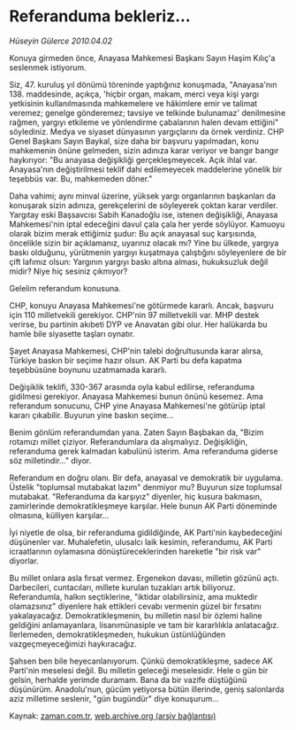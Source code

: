 # Referanduma bekleriz...

*Hüseyin Gülerce 2010.04.02*

<td class="columnist-detail">
<p>Konuya girmeden önce, Anayasa Mahkemesi Başkanı Sayın Haşim Kılıç'a seslenmek istiyorum.</p>
<p>
<div id="haberMetinDiv">
<p>Siz, 47. kuruluş yıl dönümü töreninde yaptığınız konuşmada, "Anayasa'nın 138. maddesinde, açıkça, 'hiçbir organ, makam, merci veya kişi yargı yetkisinin kullanılmasında mahkemelere ve hâkimlere emir ve talimat veremez; genelge gönderemez; tavsiye ve telkinde bulunamaz' denilmesine rağmen, yargıyı etkileme ve yönlendirme çabalarının halen devam ettiğini" söylediniz. Medya ve siyaset dünyasının yargıçlarını da örnek verdiniz. CHP Genel Başkanı Sayın Baykal, size daha bir başvuru yapılmadan, konu mahkemenin önüne gelmeden, sizin adınıza karar veriyor ve bangır bangır haykırıyor: "Bu anayasa değişikliği gerçekleşmeyecek. Açık ihlal var. Anayasa'nın değiştirilmesi teklif dahi edilemeyecek maddelerine yönelik bir teşebbüs var. Bu, mahkemeden döner."
<p>Daha vahimi; aynı minval üzerine, yüksek yargı organlarının başkanları da konuşarak sizin adınıza, gerekçelerini de söyleyerek çoktan karar verdiler. Yargıtay eski Başsavcısı Sabih Kanadoğlu ise, istenen değişikliği, Anayasa Mahkemesi'nin iptal edeceğini davul çala çala her yerde söylüyor. Kamuoyu olarak bizim merak ettiğimiz şudur: Bu açık anayasal suç karşısında, öncelikle sizin bir açıklamanız, uyarınız olacak mı? Yine bu ülkede, yargıya baskı olduğunu, yürütmenin yargıyı kuşatmaya çalıştığını söyleyenlere de bir çift lafımız olsun: Yargının yargıyı baskı altına alması, hukuksuzluk değil midir? Niye hiç sesiniz çıkmıyor?
<p>Gelelim referandum konusuna.
<p>CHP, konuyu Anayasa Mahkemesi'ne götürmede kararlı. Ancak, başvuru için 110 milletvekili gerekiyor. CHP'nin 97 milletvekili var. MHP destek verirse, bu partinin akıbeti DYP ve Anavatan gibi olur. Her halükarda bu hamle bile siyasette taşları oynatır.
<p>Şayet Anayasa Mahkemesi, CHP'nin talebi doğrultusunda karar alırsa, Türkiye baskın bir seçime hazır olsun. AK Parti bu defa kapatma teşebbüsüne boynunu uzatmamada kararlı.
<p>Değişiklik teklifi, 330-367 arasında oyla kabul edilirse, referanduma gidilmesi gerekiyor. Anayasa Mahkemesi bunun önünü kesemez. Ama referandum sonucunu, CHP yine Anayasa Mahkemesi'ne götürüp iptal kararı çıkabilir. Buyurun yine baskın seçime...
<p>Benim gönlüm referandumdan yana. Zaten Sayın Başbakan da, "Bizim rotamızı millet çiziyor. Referandumlara da alışmalıyız. Değişikliğin, referanduma gerek kalmadan kabulünü isterim. Ama referanduma giderse söz milletindir..." diyor.
<p>Referandum en doğru olanı. Bir defa, anayasal ve demokratik bir uygulama. Üstelik "toplumsal mutabakat lazım" denmiyor mu? Buyurun size toplumsal mutabakat. "Referanduma da karşıyız" diyenler, hiç kusura bakmasın, zamirlerinde demokratikleşmeye karşılar. Hele bunun AK Parti döneminde olmasına, külliyen karşılar...
<p>İyi niyetle de olsa, bir referanduma gidildiğinde, AK Parti'nin kaybedeceğini düşünenler var. Muhalefetin, ulusalcı laik kesimin, referandumu, AK Parti icraatlarının oylamasına dönüştüreceklerinden hareketle "bir risk var" diyorlar.
<p>Bu millet onlara asla fırsat vermez. Ergenekon davası, milletin gözünü açtı. Darbecileri, cuntacıları, millete kurulan tuzakları artık biliyoruz. Referandumla, halkın seçtiklerine, "iktidar olabilirsiniz, ama muktedir olamazsınız" diyenlere hak ettikleri cevabı vermenin güzel bir fırsatını yakalayacağız. Demokratikleşmenin, bu milletin nasıl bir özlemi haline geldiğini anlamayanlara, lisanımünasiple ve tam bir kararlılıkla anlatacağız. İlerlemeden, demokratikleşmeden, hukukun üstünlüğünden vazgeçmeyeceğimizi haykıracağız.
<p>Şahsen ben bile heyecanlanıyorum. Çünkü demokratikleşme, sadece AK Parti'nin meselesi değil. Bu milletin geleceği meselesidir. Hele o gün bir gelsin, herhalde yerimde duramam. Bana da bir vazife düştüğünü düşünürüm. Anadolu'nun, gücüm yetiyorsa bütün illerinde, geniş salonlarda aziz milletime seslenir, "gün bugündür" diye konuşurum... </p></p></p></p></p></p></p></p></p></p></p></div>
</p>
<a href="http://web.archive.org/web/20110107130129/mailto:h.gulerce@zaman.com.tr">
</a></td>

Kaynak: [zaman.com.tr](http://zaman.com.tr/yazar.do?yazino=968451), [web.archive.org (arşiv bağlantısı)](http://web.archive.org/web/20110107130129/http://www.zaman.com.tr/yazar.do?yazino=968451)
